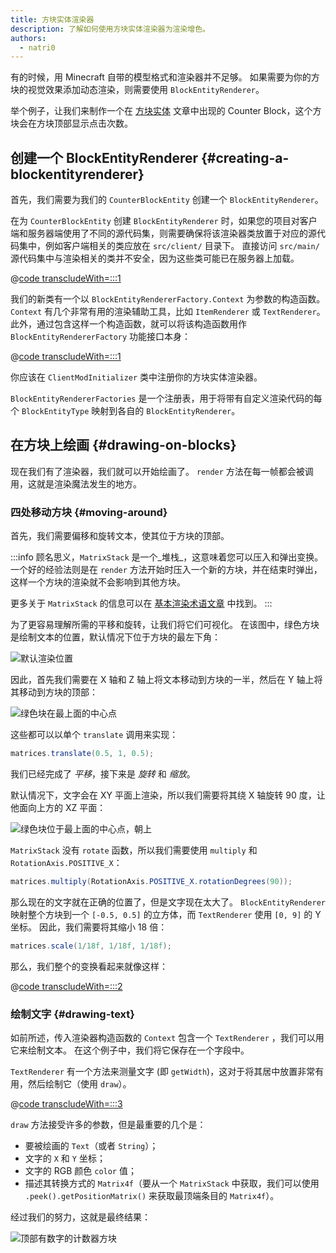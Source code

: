 ```yaml
---
title: 方块实体渲染器
description: 了解如何使用方块实体渲染器为渲染增色。
authors:
  - natri0
---
```


有的时候，用 Minecraft 自带的模型格式和渲染器并不足够。 如果需要为你的方块的视觉效果添加动态渲染，则需要使用 `BlockEntityRenderer`。

举个例子，让我们来制作一个在 [方块实体](../blocks/block-entities) 文章中出现的 Counter Block，这个方块会在方块顶部显示点击次数。

## 创建一个 BlockEntityRenderer {#creating-a-blockentityrenderer}

首先，我们需要为我们的 `CounterBlockEntity` 创建一个 `BlockEntityRenderer`。

在为 `CounterBlockEntity` 创建 `BlockEntityRenderer` 时，如果您的项目对客户端和服务器端使用了不同的源代码集，则需要确保将该渲染器类放置于对应的源代码集中，例如客户端相关的类应放在 `src/client/` 目录下。 直接访问 `src/main/` 源代码集中与渲染相关的类并不安全，因为这些类可能已在服务器上加载。

@[code transcludeWith=:::1](@/reference/latest/src/client/java/com/example/docs/rendering/blockentity/CounterBlockEntityRenderer.java)

我们的新类有一个以 `BlockEntityRendererFactory.Context` 为参数的构造函数。 `Context` 有几个非常有用的渲染辅助工具，比如 `ItemRenderer` 或 `TextRenderer`。
此外，通过包含这样一个构造函数，就可以将该构造函数用作 `BlockEntityRendererFactory` 功能接口本身：

@[code transcludeWith=:::1](@/reference/latest/src/client/java/com/example/docs/FabricDocsBlockEntityRenderer.java)

你应该在 `ClientModInitializer` 类中注册你的方块实体渲染器。

`BlockEntityRendererFactories` 是一个注册表，用于将带有自定义渲染代码的每个 `BlockEntityType` 映射到各自的 `BlockEntityRenderer`。

## 在方块上绘画 {#drawing-on-blocks}

现在我们有了渲染器，我们就可以开始绘画了。 `render` 方法在每一帧都会被调用，这就是渲染魔法发生的地方。

### 四处移动方块 {#moving-around}

首先，我们需要偏移和旋转文本，使其位于方块的顶部。

:::info
顾名思义，`MatrixStack` 是一个_堆栈_，这意味着您可以压入和弹出变换。
一个好的经验法则是在 `render` 方法开始时压入一个新的方块，并在结束时弹出，这样一个方块的渲染就不会影响到其他方块。

更多关于 `MatrixStack` 的信息可以在 [基本渲染术语文章](../rendering/basic-concepts) 中找到。
:::

为了更容易理解所需的平移和旋转，让我们将它们可视化。 在该图中，绿色方块是绘制文本的位置，默认情况下位于方块的最左下角：

![默认渲染位置](/assets/develop/blocks/block_entity_renderer_1.png)

因此，首先我们需要在 X 轴和 Z 轴上将文本移动到方块的一半，然后在 Y 轴上将其移动到方块的顶部：

![绿色块在最上面的中心点](/assets/develop/blocks/block_entity_renderer_2.png)

这些都可以以单个 `translate` 调用来实现：

```java
matrices.translate(0.5, 1, 0.5);
```

我们已经完成了 _平移_，接下来是 _旋转_ 和 _缩放_。

默认情况下，文字会在 XY 平面上渲染，所以我们需要将其绕 X 轴旋转 90 度，让他面向上方的 XZ 平面：

![绿色块位于最上面的中心点，朝上](/assets/develop/blocks/block_entity_renderer_3.png)

`MatrixStack` 没有 `rotate` 函数，所以我们需要使用 `multiply` 和 `RotationAxis.POSITIVE_X`：

```java
matrices.multiply(RotationAxis.POSITIVE_X.rotationDegrees(90));
```

那么现在的文字就在正确的位置了，但是文字现在太大了。 `BlockEntityRenderer` 映射整个方块到一个 `[-0.5, 0.5]` 的立方体，而 `TextRenderer` 使用 `[0, 9]` 的 Y 坐标。 因此，我们需要将其缩小 18 倍：

```java
matrices.scale(1/18f, 1/18f, 1/18f);
```

那么，我们整个的变换看起来就像这样：

@[code transcludeWith=:::2](@/reference/latest/src/client/java/com/example/docs/rendering/blockentity/CounterBlockEntityRenderer.java)

### 绘制文字 {#drawing-text}

如前所述，传入渲染器构造函数的 `Context` 包含一个 `TextRenderer` ，我们可以用它来绘制文本。 在这个例子中，我们将它保存在一个字段中。

`TextRenderer` 有一个方法来测量文字 (即 `getWidth`)，这对于将其居中放置非常有用，然后绘制它（使用 `draw`）。

@[code transcludeWith=:::3](@/reference/latest/src/client/java/com/example/docs/rendering/blockentity/CounterBlockEntityRenderer.java)

`draw` 方法接受许多的参数，但是最重要的几个是：

- 要被绘画的 `Text`（或者 `String`）；
- 文字的 `X` 和 `Y` 坐标；
- 文字的 RGB 颜色 `color` 值；
- 描述其转换方式的 `Matrix4f`（要从一个 `MatrixStack` 中获取，我们可以使用 `.peek().getPositionMatrix()` 来获取最顶端条目的 `Matrix4f`）。

经过我们的努力，这就是最终结果：

![顶部有数字的计数器方块](/assets/develop/blocks/block_entity_renderer_4.png)
